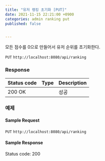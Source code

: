 ```yaml
---
title: "유저 랭킹 초기화 [PUT]"
date: 2021-11-15 22:21:00 +0900
categories: admin ranking put
published: false


---
```


모든 점수를 0으로 만들어서 유저 순위를 초기화한다.

`PUT` `http://localhost:8080/api/ranking`

### Response

| Status code | Type | Description |
| ----------- | ---- | ----------- |
| 200 OK      |      | 성공        |



### 예제

#### Sample Request

`PUT` `http://localhost:8080/api/ranking`

#### Sample Response

Status code: 200

```json

```

